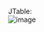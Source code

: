 JTable:<br>
![image](https://user-images.githubusercontent.com/42739909/108740469-8fe12b80-74ea-11eb-84c2-d35dfda346a2.png)
